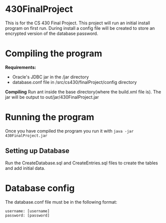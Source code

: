 # 430FinalProject
This is for the CS 430 Final Project. This project will run an initial install program on first run. During install
a config file will be created to store an encrypted version of the database password.

# Compiling the program
__Requirements:__
  * Oracle's JDBC jar in the /jar directory
  * database.conf file in /src/cs430/finalProject/config directory


__Compiling__
Run ant inside the base directory(where the build.xml file is). The jar will be output to out/jar/430FinalProject.jar

# Running the program
Once you have compiled the program you run it with `java -jar 430FinalProject.jar`

## Setting up Database
Run the CreateDatabase.sql and CreateEntries.sql files to create the tables and add
initial data.

# Database config
The database.conf file must be in the following format:
```
username: [username]
password: [password]
```

